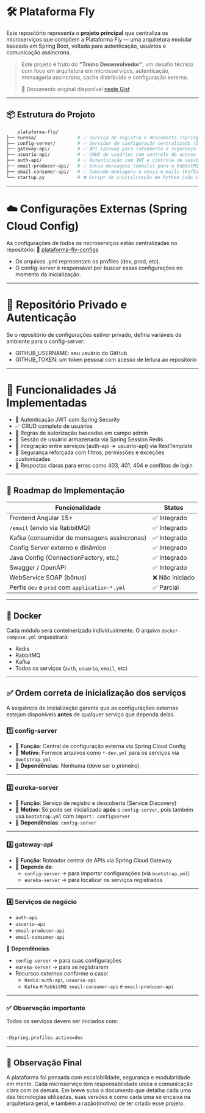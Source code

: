 # 🛠️ Plataforma Fly

Este repositório representa o **projeto principal** que centraliza os microserviços que compõem a Plataforma Fly — uma arquitetura modular baseada em Spring Boot, voltada para autenticação, usuários e comunicação assíncrona.

> Este projeto é fruto do **"Treino Desenvolvedor"**, um desafio técnico com foco em arquitetura em microsserviços, autenticação, mensageria assíncrona, cache distribuído e configuração externa.
>
> 📄 Documento original disponível [neste Gist](https://gist.github.com/Marcklen/7bd61084e9561e5be02d0b0c1d36650d)
---
## 📦 Estrutura do Projeto

```bash
    plataforma-fly/
├── eureka/               # ✅ Serviço de registro e descoberta (Spring Cloud Eureka)
├── config-server/        # ✅ Servidor de configuração centralizado (Spring Cloud Config)
├── gateway-api/          # ✅ API Gateway para roteamento e segurança das requisições
├── usuario-api/          # ✅ CRUD de usuários com controle de acesso
├── auth-api/             # ✅ Autenticação com JWT e controle de sessões (validação no REDIS)
├── email-producer-api/   # ✅ Envia mensagens (emails) para o RabbitMQ 
├── email-consumer-api/   # ✅ Consome mensagens e envia e-mails (Kafka)
└── startup.py            # ❌ Script de inicialização em Python (não iniciado)
```
---
# ☁️ Configurações Externas (Spring Cloud Config)
As configurações de todos os microserviços estão centralizadas no repositório:
🔗 [plataforma-fly-configs](https://github.com/Marcklen/plataforma-fly-configs)
- Os arquivos .yml representam os profiles (dev, prod, etc).
- O config-server é responsável por buscar essas configurações no momento da inicialização.
---
# 🔐 Repositório Privado e Autenticação
Se o repositório de configurações estiver privado, defina variáveis de ambiente para o config-server:

- GITHUB_USERNAME: seu usuário do GitHub
- GITHUB_TOKEN: um token pessoal com acesso de leitura ao repositório
---
# 📝 Funcionalidades Já Implementadas
- 🔐 Autenticação JWT com Spring Security
- ✅ CRUD completo de usuários
- 🧠 Regras de autorização baseadas em campo admin
- 💾 Sessão de usuário armazenada via Spring Session Redis
- 🔗 Integração entre serviços (auth-api → usuario-api) via RestTemplate
- 🎯 Segurança reforçada com filtros, permissões e exceções customizadas
- 🚫 Respostas claras para erros como 403, 401, 404 e conflitos de login

---

## 🧩 Roadmap de Implementação

| Funcionalidade                                | Status       |
|-----------------------------------------------|--------------|
| Frontend Angular 15+                          | ✅ Integrado |
| `/email` (envio via RabbitMQ)                 | ✅ Integrado|
| Kafka (consumidor de mensagens assíncronas)   | ✅ Integrado |
| Config Server externo e dinâmico              | ✅ Integrado |
| Java Config (ConnectionFactory, etc.)         | ✅ Integrado |
| Swagger / OpenAPI                             | ✅ Integrado |
| WebService SOAP (bônus)                       | ❌ Não iniciado |
| Perfis `dev` e `prod` com `application-*.yml` | ✅ Parcial |

---

## 🐳 Docker

Cada módulo será conteinerizado individualmente. O arquivo `docker-compose.yml` orquestrará:

- Redis
- RabbitMQ
- Kafka
- Todos os serviços (`auth`, `usuario`, `email`, etc)

--- 
## ✅ Ordem correta de inicialização dos serviços

A sequência de inicialização garante que as configurações externas estejam disponíveis **antes** de qualquer serviço que dependa delas.

### 1️⃣ config-server
- 🔹 **Função**: Central de configuração externa via Spring Cloud Config
- 🔹 **Motivo**: Fornece arquivos como `*-dev.yml` para os serviços via `bootstrap.yml`
- 🔹 **Dependências**: Nenhuma (deve ser o primeiro)

---

### 2️⃣ eureka-server
- 🔹 **Função**: Serviço de registro e descoberta (Service Discovery)
- 🔹 **Motivo**: Só pode ser inicializado **após** o `config-server`, pois também usa `bootstrap.yml` com `import: configserver`
- 🔹 **Dependências**: `config-server`

---

### 3️⃣ gateway-api
- 🔹 **Função**: Roteador central de APIs via Spring Cloud Gateway
- 🔹 **Depende de**:
    - `config-server` → para importar configurações (via `bootstrap.yml`)
    - `eureka-server` → para localizar os serviços registrados

---

### 4️⃣ Serviços de negócio

- `auth-api`
- `usuario-api`
- `email-producer-api`
- `email-consumer-api`

🔹 **Dependências**:
- `config-server` → para suas configurações
- `eureka-server` → para se registrarem
- Recursos externos conforme o caso:
    - `Redis`: `auth-api`, `usuario-api`
    - `Kafka` e `RabbitMQ`: `email-consumer-api` e `email-producer-api`
---

### ✅ Observação importante
Todos os serviços devem ser iniciados com:

```bash

-Dspring.profiles.active=dev
```

---
## 🧠 Observação Final

A plataforma foi pensada com escalabilidade, segurança e modularidade em mente. Cada microserviço tem responsabilidade única e comunicação clara com os demais.
Em breve subo o documento que detalha cada uma das tecnologias utilizadas, suas versões e como cada uma se encaixa na arquitetura geral, e também a razão(motivo) de ter criado esse projeto.
